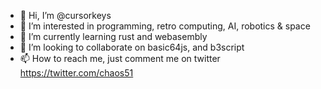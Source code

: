 - 👋 Hi, I’m @cursorkeys
- 👀 I’m interested in programming, retro computing, AI, robotics & space
- 🌱 I’m currently learning rust and webasembly
- 💞️ I’m looking to collaborate on basic64js, and b3script
- 📫 How to reach me, just comment me on twitter https://twitter.com/chaos51

<!---
cursorkeys/cursorkeys is a ✨ special ✨ repository because its `README.md` (this file) appears on your GitHub profile.
You can click the Preview link to take a look at your changes.
--->

